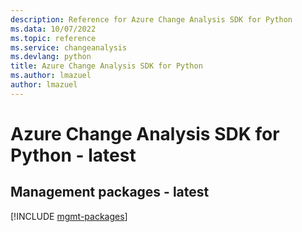 ```yaml
---
description: Reference for Azure Change Analysis SDK for Python
ms.data: 10/07/2022
ms.topic: reference
ms.service: changeanalysis
ms.devlang: python
title: Azure Change Analysis SDK for Python
ms.author: lmazuel
author: lmazuel
---
```

# Azure Change Analysis SDK for Python - latest

## Management packages - latest
[!INCLUDE [mgmt-packages](change-analysis-mgmt-index.md)]